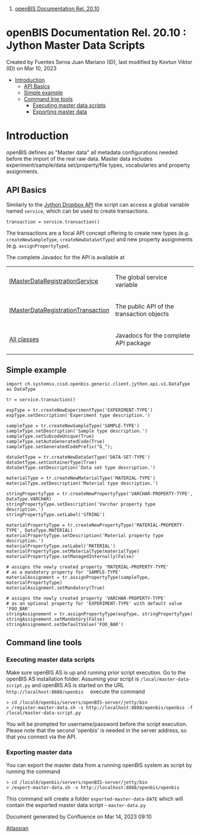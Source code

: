 1.  [openBIS Documentation Rel. 20.10](index.html)

<span id="title-text"> openBIS Documentation Rel. 20.10 : Jython Master Data Scripts </span>
============================================================================================

Created by <span class="author"> Fuentes Serna Juan Mariano (ID)</span>,
last modified by <span class="editor"> Kovtun Viktor (ID)</span> on Mar
10, 2023

-   [Introduction](#JythonMasterDataScripts-Introduction)
    -   [API Basics](#JythonMasterDataScripts-APIBasics)
    -   [Simple example](#JythonMasterDataScripts-Simpleexample)
    -   [Command line tools](#JythonMasterDataScripts-Commandlinetools)
        -   [Executing master data
            scripts](#JythonMasterDataScripts-Executingmasterdatascripts)
        -   [Exporting master
            data](#JythonMasterDataScripts-Exportingmasterdata)

Introduction
============

openBIS defines as "Master data" all metadata configurations needed
before the import of the real raw data. Master data includes
experiment/sample/data set/property/file types, vocabularies and
property assignments.

API Basics
----------

Similarly to the [Jython Dropbox
API](https://unlimited.ethz.ch/pages/viewpage.action?pageId=53746029)
the script can access a global variable named `service`, which can be
used to create transactions.

    transaction = service.transaction()

The transactions are a focal API concept offering to create new types
(e.g. `createNewSampleType`, `createNewDataSetType`) and new property
assignments (e.g. `assignPropertyType`).

The complete Javadoc for the API is available at

<table>
<tbody>
<tr class="odd">
<td><p><a href="https://openbis.ch/javadoc/20.10.x/javadoc-openbis/ch/systemsx/cisd/openbis/generic/server/jython/api/v1/IMasterDataRegistrationService.html" class="external-link">IMasterDataRegistrationService</a></p></td>
<td><p>The global service variable</p></td>
</tr>
<tr class="even">
<td><p><a href="https://openbis.ch/javadoc/20.10.x/javadoc-openbis/ch/systemsx/cisd/openbis/generic/server/jython/api/v1/IMasterDataRegistrationTransaction.html" class="external-link">IMasterDataRegistrationTransaction</a></p></td>
<td><p>The public API of the transaction objects</p></td>
</tr>
<tr class="odd">
<td><p><a href="https://openbis.ch/javadoc/20.10.x/javadoc-openbis/ch/systemsx/cisd/openbis/generic/server/jython/api/v1/package-summary.html" class="external-link">All classes</a></p></td>
<td><p>Javadocs for the complete API package</p></td>
</tr>
</tbody>
</table>

Simple example
--------------

    import ch.systemsx.cisd.openbis.generic.client.jython.api.v1.DataType as DataType

    tr = service.transaction()

    expType = tr.createNewExperimentType('EXPERIMENT-TYPE')
    expType.setDescription('Experiment type description.')

    sampleType = tr.createNewSampleType('SAMPLE-TYPE')
    sampleType.setDescription('Sample type description.')
    sampleType.setSubcodeUnique(True)
    sampleType.setAutoGeneratedCode(True)
    sampleType.setGeneratedCodePrefix("G_");

    dataSetType = tr.createNewDataSetType('DATA-SET-TYPE')
    dataSetType.setContainerType(True)
    dataSetType.setDescription('Data set type description.')

    materialType = tr.createNewMaterialType('MATERIAL-TYPE')
    materialType.setDescription('Material type description.')

    stringPropertyType = tr.createNewPropertyType('VARCHAR-PROPERTY-TYPE', DataType.VARCHAR)
    stringPropertyType.setDescription('Varchar property type description.')
    stringPropertyType.setLabel('STRING')

    materialPropertyType = tr.createNewPropertyType('MATERIAL-PROPERTY-TYPE', DataType.MATERIAL)
    materialPropertyType.setDescription('Material property type description.')
    materialPropertyType.setLabel('MATERIAL')
    materialPropertyType.setMaterialType(materialType)
    materialPropertyType.setManagedInternally(False)

    # assigns the newly created property 'MATERIAL-PROPERTY-TYPE'
    # as a mandatory property for 'SAMPLE-TYPE'
    materialAssignment = tr.assignPropertyType(sampleType, materialPropertyType)
    materialAssignment.setMandatory(True)

    # assigns the newly created property 'VARCHAR-PROPERTY-TYPE'
    # as an optional property for 'EXPERIMENT-TYPE' with default value 'FOO_BAR'
    stringAssignement = tr.assignPropertyType(expType, stringPropertyType)
    stringAssignement.setMandatory(False)
    stringAssignement.setDefaultValue('FOO_BAR')

Command line tools
------------------

### Executing master data scripts

Make sure openBIS AS is up and running prior script execution. Go to the
openBIS AS installation folder. Assuming your script is
`/local/master-data-script.py` and openBIS AS is started on the URL
`     http://localhost:8888/openbis   ` execute the command

    > cd /local0/openbis/servers/openBIS-server/jetty/bin
    > /register-master-data.sh -s http://localhost:8888/openbis/openbis -f /local/master-data-script.py

You will be prompted for username/password before the script execution.
Please note that the second 'openbis' is needed in the server address,
so that you connect via the API.

### Exporting master data

You can export the master data from a running openBIS system as script
by running the command

    > cd /local0/openbis/servers/openBIS-server/jetty/bin
    > /export-master-data.sh -s http://localhost:8888/openbis/openbis

This command will create a folder `exported-master-data-DATE` which will
contain the exported master data script - `master-data.py`

Document generated by Confluence on Mar 14, 2023 09:10

[Atlassian](https://www.atlassian.com/)
